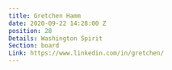```yaml
---
title: Gretchen Hamm
date: 2020-09-22 14:28:00 Z
position: 28
Details: Washington Spirit
Section: board
Link: https://www.linkedin.com/in/gretchen/
---
```



